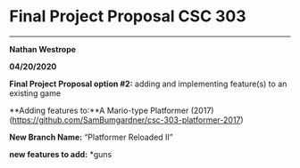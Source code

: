 # Final Project Proposal CSC 303
-------------------------------------------------
**Nathan Westrope**

**04/20/2020**

**Final Project Proposal option #2:** adding and implementing feature(s) to an existing game


**Adding features to:**A Mario-type Platformer (2017)
(https://github.com/SamBumgardner/csc-303-platformer-2017)

**New Branch Name:** “Platformer Reloaded II”


**new features to add:**
*guns


